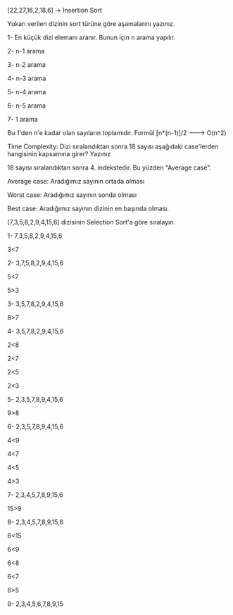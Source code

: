 [22,27,16,2,18,6] -> Insertion Sort

Yukarı verilen dizinin sort türüne göre aşamalarını yazınız.

  1- En küçük dizi elemanı aranır. Bunun için n arama yapılır.

  2- n-1 arama

  3- n-2 arama

  4- n-3 arama

  5- n-4 arama

  6- n-5 arama

  7- 1 arama


  Bu 1'den n'e kadar olan sayıların toplamıdır. Formül [n*(n-1)]/2 ---> O(n^2)


Time Complexity: Dizi sıralandıktan sonra 18 sayısı aşağıdaki case'lerden hangisinin kapsamına girer? Yazınız

  18 sayısı sıralandıktan sonra 4. indekstedir. Bu yüzden "Average case".

Average case: Aradığımız sayının ortada olması

Worst case: Aradığımız sayının sonda olması

Best case: Aradığımız sayının dizinin en başında olması.




[7,3,5,8,2,9,4,15,6] dizisinin Selection Sort'a göre sıralayın.

1- 7,3,5,8,2,9,4,15,6

  3<7

2- 3,7,5,8,2,9,4,15,6

  5<7

  5>3

3- 3,5,7,8,2,9,4,15,6

  8>7

4- 3,5,7,8,2,9,4,15,6

  2<8

  2<7

  2<5

  2<3

5- 2,3,5,7,8,9,4,15,6

  9>8

6- 2,3,5,7,8,9,4,15,6

  4<9

  4<7

  4<5

  4>3

7- 2,3,4,5,7,8,9,15,6

  15>9

8- 2,3,4,5,7,8,9,15,6

  6<15

  6<9

  6<8

  6<7

  6>5

9- 2,3,4,5,6,7,8,9,15

